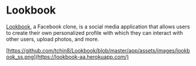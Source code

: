 # Lookbook

[Lookbook](https://lookbook-aa.herokuapp.com/), a Facebook clone, is a social media application that allows users to create their own personalized profile with which they can interact with other users, upload photos, and more.

[https://github.com/tchin8/Lookbook/blob/master/app/assets/images/lookbook_ss.png](https://lookbook-aa.herokuapp.com/)


